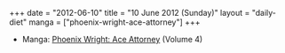 +++
date = "2012-06-10"
title = "10 June 2012 (Sunday)"
layout = "daily-diet"
manga = ["phoenix-wright-ace-attorney"]
+++

<ul>
<li class="entry Manga">Manga: <a href="/manga/phoenix-wright-ace-attorney">Phoenix Wright: Ace Attorney</a> (Volume 4)</li>
</ul>